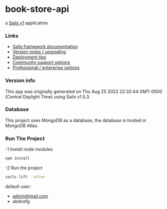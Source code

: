 # book-store-api

a [Sails v1](https://sailsjs.com) application


### Links

+ [Sails framework documentation](https://sailsjs.com/get-started)
+ [Version notes / upgrading](https://sailsjs.com/documentation/upgrading)
+ [Deployment tips](https://sailsjs.com/documentation/concepts/deployment)
+ [Community support options](https://sailsjs.com/support)
+ [Professional / enterprise options](https://sailsjs.com/enterprise)


### Version info

This app was originally generated on Thu Aug 25 2022 22:32:44 GMT-0500 (Central Daylight Time) using Sails v1.5.3.

### Database
This project uses MongoDB as a database, the database is hosted in MongoDB Atlas.

### Run The Project

-1 Install node modules
```bash
npm install
```

-2  Run the project
```bash
sails lift --alter
```
dafault user: 
  - admin@mail.com
  - abdcefg